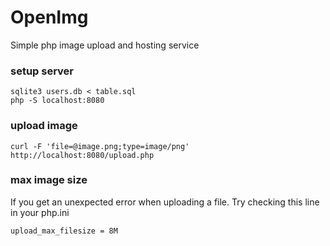 # OpenImg
Simple php image upload and hosting service

### setup server

    sqlite3 users.db < table.sql
    php -S localhost:8080


### upload image

    curl -F 'file=@image.png;type=image/png' http://localhost:8080/upload.php

### max image size

If you get an unexpected error when uploading a file.
Try checking this line in your php.ini

	upload_max_filesize = 8M
